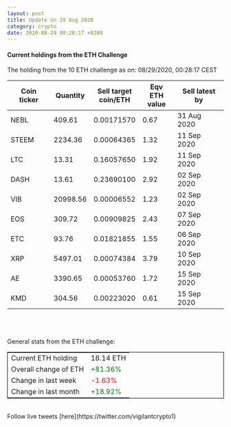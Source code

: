```yaml
---
layout: post
title: Update on 29 Aug 2020
category: crypto
date: 2020-08-29 00:28:17 +0200
---
```

<!-- Global site tag (gtag.js) - Google Analytics -->
<script async src="https://www.googletagmanager.com/gtag/js?id=UA-103831149-5"></script>
<script>
  window.dataLayer = window.dataLayer || [];
  function gtag(){dataLayer.push(arguments);}
  gtag('js', new Date());

  gtag('config', 'UA-103831149-5');
</script>


#### Current holdings from the ETH Challenge

The holding from the 10 ETH challenge as on: 08/29/2020, 00:28:17 CEST

|Coin ticker|Quantity|Sell target<br>coin/ETH|Eqv ETH<br>value|Sell latest by|
|-----------|--------|-----------|-----------|--------------|
NEBL|409.61|  0.00171570|0.67|31 Aug 2020|
STEEM|2234.36|  0.00064365|1.32|11 Sep 2020|
LTC|13.31|  0.16057650|1.92|11 Sep 2020|
DASH|13.61|  0.23690100|2.92|02 Sep 2020|
VIB|20998.56|  0.00006552|1.23|02 Sep 2020|
EOS|309.72|  0.00909825|2.43|07 Sep 2020|
ETC|93.76|  0.01821855|1.55|06 Sep 2020|
XRP|5497.01|  0.00074384|3.79|10 Sep 2020|
AE|3390.65|  0.00053760|1.72|15 Sep 2020|
KMD|304.56|  0.00223020|0.61|15 Sep 2020|

<br>
<br>
<br>
General stats from the ETH challenge:

<table style="border:1px solid black;margin-left:auto;margin-right:auto;">
	<tbody>
	<tr>
		<td>Current ETH holding</td>
		<td>     18.14 ETH</td>
	</tr>
	<tr>
		<td>Overall change of ETH</td>
		<td><font color="green">+81.36%</font></td>
	</tr>
	<tr>
		<td>Change in last week</td>
		<td><font color="red">-1.63%</font></td>
	</tr>
	<tr>
		<td>Change in last month</td>
		<td><font color="green">+18.92%</font></td>
	</tr>
	</tbody>
</table>

<br>
Follow live tweets [here](https://twitter.com/vigilantcrypto1)
<br>
<br>